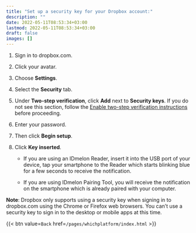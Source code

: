```yaml
---
title: "Set up a security key for your Dropbox account:"
description: ""
date: 2022-05-11T08:53:34+03:00
lastmod: 2022-05-11T08:53:34+03:00
draft: false
images: []
---
```


1. Sign in to dropbox.com.  

2. Click your avatar.  

3. Choose **Settings**.  

4. Select the **Security** tab.  

5. Under **Two-step verification**, click **Add** next to **Security keys**. If you do not see this section, follow the [Enable two-step verification instructions](https://help.dropbox.com/teams-admins/team-member/enable-two-step-verification) before proceeding.  

6. Enter your password.  

7. Then click **Begin setup**.  

8. Click **Key inserted**.  

    - If you are using an IDmelon Reader, insert it into the USB port of your device, tap your smartphone to the Reader which starts blinking blue for a few seconds to receive the notification.  

    - If you are using IDmelon Pairing Tool, you will receive the notification on the smartphone which is already paired with your computer.  

**Note**: Dropbox only supports using a security key when signing in to dropbox.com using the Chrome or Firefox web browsers. You can’t use a security key to sign in to the desktop or mobile apps at this time.  

{{< btn value=`Back` href=`/pages/whichplatform/index.html` >}}
